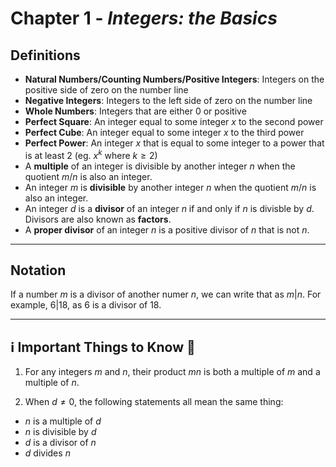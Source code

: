 # Chapter 1 - _Integers: the Basics_

## Definitions

- **Natural Numbers/Counting Numbers/Positive Integers**: Integers on the positive side of zero on the number line
- **Negative Integers**: Integers to the left side of zero on the number line
- **Whole Numbers**: Integers that are either $0$ or positive
- **Perfect Square**: An integer equal to some integer $x$ to the second power
- **Perfect Cube**: An integer equal to some integer $x$ to the third power
- **Perfect Power**: An integer $x$ that is equal to some integer to a power that is at least $2$ (eg. $x^k$ where $k \geq 2$)
- A **multiple** of an integer is divisible by another integer $n$ when the quotient $m / n$ is also an integer.
- An integer $m$ is **divisible** by another integer $n$ when the quotient $m / n$ is also an integer.
- An integer $d$ is a **divisor** of an integer $n$ if and only if $n$ is divisble by $d$. Divisors are also known as **factors**.
- A **proper divisor** of an integer $n$ is a positive divisor of $n$ that is not $n$.

---

## Notation

If a number $m$ is a divisor of another numer $n$, we can write that as $m | n$. For example, $6 | 18$, as $6$ is a divisor of $18$.

---

## ℹ️ Important Things to Know 🧠

1. For any integers $m$ and $n$, their product $mn$ is both a multiple of $m$ and a multiple of $n$.

2. When $d \neq 0$, the following statements all mean the same thing:

- $n$ is a multiple of $d$
- $n$ is divisible by $d$
- $d$ is a divisor of $n$
- $d$ divides $n$
